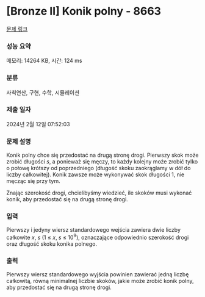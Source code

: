 # [Bronze II] Konik polny - 8663 

[문제 링크](https://www.acmicpc.net/problem/8663) 

### 성능 요약

메모리: 14264 KB, 시간: 124 ms

### 분류

사칙연산, 구현, 수학, 시뮬레이션

### 제출 일자

2024년 2월 12일 07:52:03

### 문제 설명

<p>Konik polny chce się przedostać na drugą stronę drogi. Pierwszy skok może zrobić długości <em>s</em>, a ponieważ się męczy, to każdy kolejny może zrobić tylko o połowę krótszy od poprzedniego (długość skoku zaokrąglamy w dół do liczby całkowitej). Konik zawsze może wykonywać skok długości 1, nie męcząc się przy tym.</p>

<p>Znając szerokość drogi, chcielibyśmy wiedzieć, ile skoków musi wykonać konik, aby przedostać się na drugą stronę drogi.</p>

### 입력 

 <p>Pierwszy i jedyny wiersz standardowego wejścia zawiera dwie liczby całkowite <em>x</em>, <em>s</em> (1 ≤ <em>x</em>, <em>s</em> ≤ 10<sup>9</sup>), oznaczające odpowiednio szerokość drogi oraz długość skoku konika polnego.</p>

### 출력 

 <p>Pierwszy wiersz standardowego wyjścia powinien zawierać jedną liczbę całkowitą, równą minimalnej liczbie skoków, jakie może zrobić konik polny, aby przedostać się na drugą stronę drogi.</p>

